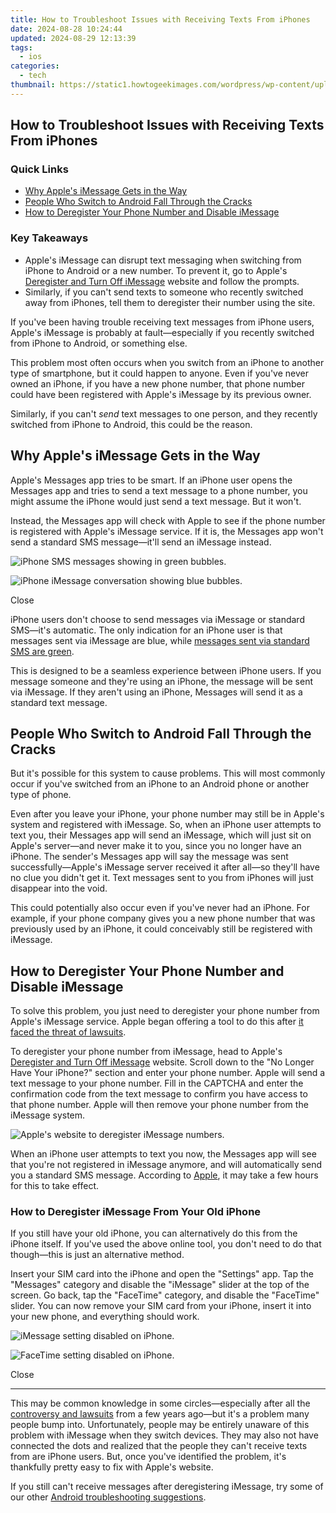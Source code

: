 ```yaml
---
title: How to Troubleshoot Issues with Receiving Texts From iPhones
date: 2024-08-28 10:24:44
updated: 2024-08-29 12:13:39
tags:
  - ios
categories:
  - tech
thumbnail: https://static1.howtogeekimages.com/wordpress/wp-content/uploads/2023/03/52691564929_937f0d88a3_o.jpg
---
```


## How to Troubleshoot Issues with Receiving Texts From iPhones

### Quick Links

* [Why Apple's iMessage Gets in the Way](https://video-capture.techidaily.com/new-innovative-methods-for-overwatch-audio-capture/)
* [People Who Switch to Android Fall Through the Cracks](https://on-screen-recording.techidaily.com/updated-uniform-iptv-system-utilization-for-2024/)
* [How to Deregister Your Phone Number and Disable iMessage](https://fox-boxes.techidaily.com/new-in-2024-keeping-your-gopro-fogless-for-perfection/)

### Key Takeaways

* Apple's iMessage can disrupt text messaging when switching from iPhone to Android or a new number. To prevent it, go to Apple's [Deregister and Turn Off iMessage](https://selfsolve.apple.com/deregister-imessage/) website and follow the prompts.
* Similarly, if you can't send texts to someone who recently switched away from iPhones, tell them to deregister their number using the site.

 If you've been having trouble receiving text messages from iPhone users, Apple's iMessage is probably at fault—especially if you recently switched from iPhone to Android, or something else.

 This problem most often occurs when you switch from an iPhone to another type of smartphone, but it could happen to anyone. Even if you've never owned an iPhone, if you have a new phone number, that phone number could have been registered with Apple's iMessage by its previous owner.

 Similarly, if you can't _send_ text messages to one person, and they recently switched from iPhone to Android, this could be the reason.

##  Why Apple's iMessage Gets in the Way

 Apple's Messages app tries to be smart. If an iPhone user opens the Messages app and tries to send a text message to a phone number, you might assume the iPhone would just send a text message. But it won't.

 Instead, the Messages app will check with Apple to see if the phone number is registered with Apple's iMessage service. If it is, the Messages app won't send a standard SMS message—it'll send an iMessage instead.

![iPhone SMS messages showing in green bubbles.](https://static1.howtogeekimages.com/wordpress/wp-content/uploads/2024/04/iphone-sms-messages-showing-in-green-bubbles.png) 

![iPhone iMessage conversation showing blue bubbles.](https://static1.howtogeekimages.com/wordpress/wp-content/uploads/2024/04/iphone-imessage-conversation-showing-blue-bubbled.png) 

Close 

 iPhone users don't choose to send messages via iMessage or standard SMS—it's automatic. The only indication for an iPhone user is that messages sent via iMessage are blue, while [messages sent via standard SMS are green](https://fake-location.techidaily.com/is-pgsharp-legal-when-you-are-playing-pokemon-on-realme-12plus-5g-drfone-by-drfone-virtual-android/).

 This is designed to be a seamless experience between iPhone users. If you message someone and they're using an iPhone, the message will be sent via iMessage. If they aren't using an iPhone, Messages will send it as a standard text message.

##  People Who Switch to Android Fall Through the Cracks

 But it's possible for this system to cause problems. This will most commonly occur if you've switched from an iPhone to an Android phone or another type of phone.

 Even after you leave your iPhone, your phone number may still be in Apple's system and registered with iMessage. So, when an iPhone user attempts to text you, their Messages app will send an iMessage, which will just sit on Apple's server—and never make it to you, since you no longer have an iPhone. The sender's Messages app will say the message was sent successfully—Apple's iMessage server received it after all—so they'll have no clue you didn't get it. Text messages sent to you from iPhones will just disappear into the void.

 This could potentially also occur even if you've never had an iPhone. For example, if your phone company gives you a new phone number that was previously used by an iPhone, it could conceivably still be registered with iMessage.

##  How to Deregister Your Phone Number and Disable iMessage

 To solve this problem, you just need to deregister your phone number from Apple's iMessage service. Apple began offering a tool to do this after [it faced the threat of lawsuits](http://9to5mac.com/2014/05/16/apple-being-sued-over-imessage-bug-resulting-in-undelivered-text-messages-to-android-users/).

 To deregister your phone number from iMessage, head to Apple's [Deregister and Turn Off iMessage](https://selfsolve.apple.com/deregister-imessage/) website. Scroll down to the "No Longer Have Your iPhone?" section and enter your phone number. Apple will send a text message to your phone number. Fill in the CAPTCHA and enter the confirmation code from the text message to confirm you have access to that phone number. Apple will then remove your phone number from the iMessage system.

![Apple's website to deregister iMessage numbers.](https://static1.howtogeekimages.com/wordpress/wp-content/uploads/2024/04/apple-s-website-to-deregister-imessage-numbers.png) 

 When an iPhone user attempts to text you now, the Messages app will see that you're not registered in iMessage anymore, and will automatically send you a standard SMS message. According to [Apple](https://support.apple.com/en-us/HT203042), it may take a few hours for this to take effect.

###  How to Deregister iMessage From Your Old iPhone

 If you still have your old iPhone, you can alternatively do this from the iPhone itself. If you've used the above online tool, you don't need to do that though—this is just an alternative method.

 Insert your SIM card into the iPhone and open the "Settings" app. Tap the "Messages" category and disable the "iMessage" slider at the top of the screen. Go back, tap the "FaceTime" category, and disable the "FaceTime" slider. You can now remove your SIM card from your iPhone, insert it into your new phone, and everything should work.

![iMessage setting disabled on iPhone.](https://static1.howtogeekimages.com/wordpress/wp-content/uploads/2024/04/imessage-setting-disabled-on-iphone.png) 

![FaceTime setting disabled on iPhone.](https://static1.howtogeekimages.com/wordpress/wp-content/uploads/2024/04/facetime-setting-disabled-on-iphone.png) 

Close 

---

 This may be common knowledge in some circles—especially after all the [controversy and lawsuits](http://gizmodo.com/when-apple-damns-your-texts-to-imessage-purgatory-1575937398) from a few years ago—but it's a problem many people bump into. Unfortunately, people may be entirely unaware of this problem with iMessage when they switch devices. They may also not have connected the dots and realized that the people they can't receive texts from are iPhone users. But, once you've identified the problem, it's thankfully pretty easy to fix with Apple's website.

 If you still can't receive messages after deregistering iMessage, try some of our other [Android troubleshooting suggestions](https://fox-direct.techidaily.com/in-2024-unlocking-tiktok-video-potential-with-zoom/).

<ins class="adsbygoogle"
     style="display:block"
     data-ad-format="autorelaxed"
     data-ad-client="ca-pub-7571918770474297"
     data-ad-slot="1223367746"></ins>



<ins class="adsbygoogle"
     style="display:block"
     data-ad-client="ca-pub-7571918770474297"
     data-ad-slot="8358498916"
     data-ad-format="auto"
     data-full-width-responsive="true"></ins>
